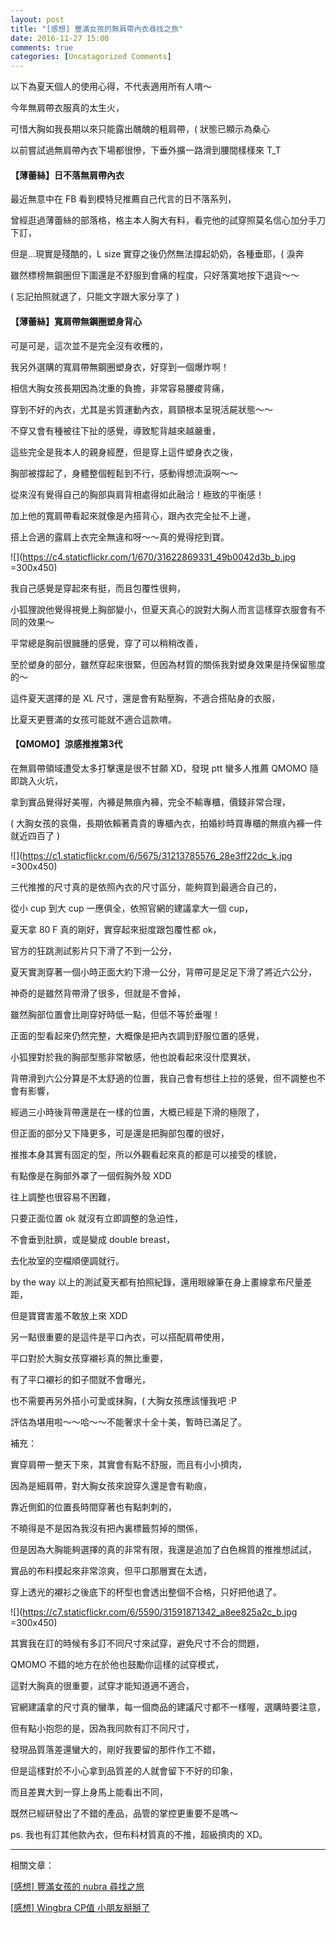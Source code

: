 ```yaml
---
layout: post
title: "[感想] 豐滿女孩的無肩帶內衣尋找之旅"
date: 2016-11-27 15:00
comments: true
categories: [Uncatagorized Comments]
---
```


以下為夏天個人的使用心得，不代表適用所有人唷～

今年無肩帶衣服真的太生火，

可惜大胸如我長期以來只能露出醜醜的粗肩帶，( 狀態已顯示為桑心

以前嘗試過無肩帶內衣下場都很慘，下垂外擴一路滑到腰間樣樣來 T_T

#### 【薄蕾絲】日不落無肩帶內衣

最近無意中在 FB 看到模特兒推薦自己代言的日不落系列，

曾經逛過薄蕾絲的部落格，格主本人胸大有料，看完他的試穿照莫名信心加分手刀下訂，

但是...現實是殘酷的，L size 實穿之後仍然無法撐起奶奶，各種垂耶，( 淚奔

雖然標榜無鋼圈但下圍還是不舒服到會痛的程度，只好落寞地按下退貨～～

( 忘記拍照就退了，只能文字跟大家分享了 )

#### 【薄蕾絲】寬肩帶無鋼圈塑身背心

可是可是，這次並不是完全沒有收穫的，

我另外選購的寬肩帶無鋼圈塑身衣，好穿到一個爆炸啊！

相信大胸女孩長期因為沈重的負擔，非常容易腰痠背痛，

穿到不好的內衣，尤其是劣質運動內衣，肩頸根本呈現活屍狀態～～

不穿又會有種被往下扯的感覺，導致駝背越來越嚴重，

這些完全是我本人的親身經歷，但是穿上這件塑身衣之後，

胸部被撐起了，身體整個輕鬆到不行，感動得想流淚啊～～

從來沒有覺得自己的胸部與肩背相處得如此融洽！極致的平衡感！

加上他的寬肩帶看起來就像是內搭背心，跟內衣完全扯不上邊，

搭上合適的露肩上衣完全無違和呀～～真的覺得挖到寶。

![](https://c4.staticflickr.com/1/670/31622869331_49b0042d3b_b.jpg =300x450)

我自己感覺是穿起來有挺，而且包覆性很夠，

小狐狸說他覺得視覺上胸部變小，但夏天真心的說對大胸人而言這樣穿衣服會有不同的效果～

平常總是胸前很臃腫的感覺，穿了可以稍稍改善，

至於塑身的部分，雖然穿起來很緊，但因為材質的關係我對塑身效果是持保留態度的～

這件夏天選擇的是 XL 尺寸，還是會有點壓胸，不適合搭貼身的衣服，

比夏天更豐滿的女孩可能就不適合這款唷。

#### 【QMOMO】涼感推推第3代

在無肩帶領域遭受太多打擊還是很不甘願 XD，發現 ptt 蠻多人推薦 QMOMO 隨即跳入火坑，

拿到實品覺得好美喔，內褲是無痕內褲，完全不輸專櫃，價錢非常合理，

( 大胸女孩的哀傷，長期依賴著貴貴的專櫃內衣，拍婚紗時買專櫃的無痕內褲一件就近四百了 )

![](https://c1.staticflickr.com/6/5675/31213785576_28e3ff22dc_k.jpg =300x450)

三代推推的尺寸真的是依照內衣的尺寸區分，能夠買到最適合自己的，

從小 cup 到大 cup 一應俱全，依照官網的建議拿大一個 cup，

夏天拿 80 F 真的剛好，實穿起來挺度跟包覆性都 ok，

官方的狂跳測試影片只下滑了不到一公分，

夏天實測穿著一個小時正面大約下滑一公分，背帶可是足足下滑了將近六公分，

神奇的是雖然背帶滑了很多，但就是不會掉，

雖然胸部位置會比剛穿好時低一點，但低不等於垂喔！

正面的型看起來仍然完整，大概像是把內衣調到舒服位置的感覺，

小狐狸對於我的胸部型態非常敏感，他也說看起來沒什麼異狀，

背帶滑到六公分算是不太舒適的位置，我自己會有想往上拉的感覺，但不調整也不會有影響，

經過三小時後背帶還是在一樣的位置，大概已經是下滑的極限了，

但正面的部分又下降更多，可是還是把胸部包覆的很好，

推推本身其實有固定的型，所以外觀看起來真的都是可以接受的樣貌，

有點像是在胸部外罩了一個假胸外殼 XDD

往上調整也很容易不困難，

只要正面位置 ok 就沒有立即調整的急迫性，

不會垂到肚臍，或是變成 double breast，

去化妝室的空檔順便調就行。

by the way 以上的測試夏天都有拍照紀錄，還用眼線筆在身上畫線拿布尺量差距，

但是寶寶害羞不敢放上來 XDD

另一點很重要的是這件是平口內衣，可以搭配肩帶使用，

平口對於大胸女孩穿襯衫真的無比重要，

有了平口襯衫的釦子間就不會曝光，

也不需要再另外搭小可愛或抹胸，( 大胸女孩應該懂我吧 :P

評估為堪用啦～～哈～～不能奢求十全十美，暫時已滿足了。

補充：

實穿肩帶一整天下來，其實會有點不舒服，而且有小小擠肉，

因為是細肩帶，對大胸女孩來說穿久還是會有勒痕，

靠近側釦的位置長時間穿著也有點刺刺的，

不曉得是不是因為我沒有把內裏標籤剪掉的關係，

但是因為大胸能夠選擇的真的非常有限，我還是追加了白色棉質的推推想試試，

實品的布料摸起來非常涼爽，但平口那層實在太透，

穿上透光的襯衫之後底下的杯型也會透出整個不合格，只好把他退了。

![](https://c7.staticflickr.com/6/5590/31591871342_a8ee825a2c_b.jpg =300x450)

其實我在訂的時候有多訂不同尺寸來試穿，避免尺寸不合的問題，

QMOMO 不錯的地方在於他也鼓勵你這樣的試穿模式，

這對大胸真的很重要，試穿才能知道適不適合，

官網建議拿的尺寸真的蠻準，每一個商品的建議尺寸都不一樣喔，選購時要注意，

但有點小抱怨的是，因為我同款有訂不同尺寸，

發現品質落差還蠻大的，剛好我要留的那件作工不錯，

但是這樣對於不小心拿到品質差的人就會留下不好的印象，

而且差異大到一穿上身馬上能看出不同，

既然已經研發出了不錯的產品，品管的掌控更重要不是嗎～

ps. 我也有訂其他款內衣，但布料材質真的不推，超級擠肉的 XD。


---

相關文章：

[[感想] 豐滿女孩的 nubra 尋找之旅](/blog/2016/11/27/nubra-for-plump-girls/)

[[感想] Wingbra CP值 小朋友掰掰了](/blog/2016/03/31/wingbra-low-cp-ratio/)

<font color="#fcfcfc">大胸、厚片、抹胸、平口、E cup</font>


